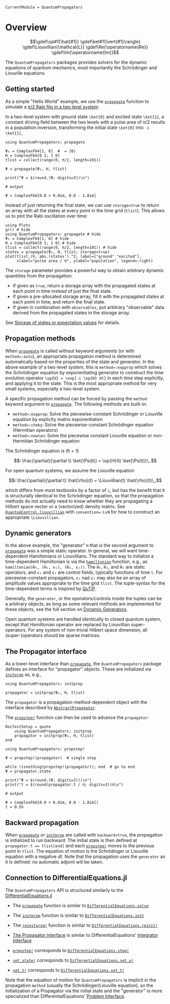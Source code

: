 ```@meta
CurrentModule = QuantumPropagators
```

# Overview


```math
\gdef\op#1{\hat{#1}}
\gdef\ket#1{\vert{#1}\rangle}
\gdef\Liouvillian{\mathcal{L}}
\gdef\Re{\operatorname{Re}}
\gdef\Im{\operatorname{Im}}
```


The `QuantumPropagators` packages provides solvers for the dynamic equations of quantum mechanics, most importantly the Schrödinger and Liouville equations.

## Getting started

As a simple "Hello World" example, we use the [`propagate`](@ref) function to simulate a [π/2 Rabi flip in a two level system](https://gist.github.com/goerz//720669c9fffe2a8a7f4263b74d625140):

In a two-level system with ground state ``\ket{0}`` and excited state ``\ket{1}``, a constant driving field between the two levels with a pulse area of π/2 results in a population inversion, transforming the initial state ``\ket{0}`` into ``-i \ket{1}``,

```jldoctest overview
using QuantumPropagators: propagate

Ψ₀ = ComplexF64[1, 0]  #  = |0⟩
H = ComplexF64[0 1; 1 0]
tlist = collect(range(0, π/2, length=101))

Ψ = propagate(Ψ₀, H, tlist)

print("Ψ = $(round.(Ψ; digits=3))\n")

# output

Ψ = ComplexF64[0.0 + 0.0im, 0.0 - 1.0im]
```

Instead of just returning the final state, we can use `storage=true` to return an array with all the states at every point in the time grid (`tlist`). This allows us to plot the Rabi oscillation over time:

```@example overview
using Plots
gr() # hide
using QuantumPropagators: propagate # hide
Ψ₀ = ComplexF64[1, 0] # hide
H = ComplexF64[0 1; 1 0] # hide
tlist = collect(range(0, π/2, length=101)) # hide
states = propagate(Ψ₀, H, tlist; storage=true)
plot(tlist./π, abs.(states').^2; label=["ground" "excited"],
     xlabel="pulse area / π", ylabel="population", legend=:right)
```

The `storage` parameter provides a powerful way to obtain arbitrary dynamic quantities from the propagation:

* If given as `true`, return a storage array with the propagated states at each point in time instead of just the final state.
* If given a pre-allocated storage array, fill it with the propagated states at each point in time, and return the final state.
* If given in combination with `observables`, put arbitrary "observable" data derived from the propagated states in the storage array.

See [Storage of states or expectation values](@ref) for details.


## Propagation methods

When [`propagate`](@ref) is called without keyword arguments (or with `method=:auto`), an appropriate propagation method is determined automatically based on the properties of the state and generator. In the above example of a two-level system, this is `method=:expprop` which solves the Schrödinger equation by exponentiating generator to construct the time evolution operator ``\op{U} = \exp[-i \op{H} dt]`` in each time step explicitly, and applying it to the state. This is the most appropriate method for very small systems, especially a two-level system.

A specific propagation method can be forced by passing the `method` keyword argument to [`propagate`](@ref). The following methods are built-in:

* `method=:expprop`: Solve the piecewise-constant Schrödinger or Liouville equation by explicity matrix exponentiation
* `method=:cheby`: Solve the piecewise-constant Schrödinger equation (Hermitian operators)
* `method=:newton`: Solve the piecewise constant Liouville equation or non-Hermitian Schrödinger equation

The Schrödinger equation is (ħ = 1)

```math
i \frac{\partial}{\partial t} \ket{\Psi(t)} = \op{H}(t) \ket{\Psi(t)}\,.
```

For open quantum systems, we assume the Liouville equation

```math
i \frac{\partial}{\partial t} \hat{\rho}(t) = \Liouvillian(t) \hat{\rho}(t)\,,
```

which differs from most textbooks by a factor of ``i``, but has the benefit that it is structurally identical to the Schrödinger equation, so that the propagation methods do not actually need to know whether they are propagating a Hilbert space vector or a (vectorized) density matrix. See [`QuantumControl.liouvillian`](https://juliaquantumcontrol.github.io/QuantumControl.jl/stable/api/quantum_control_base/#QuantumControlBase.liouvillian) with `convention=:LvN` for how to construct an appropriate ``\Liouvillian``.



## Dynamic generators

In the above example, the "generator" `H` that is the second argument to [`propagate`](@ref) was a simple static operator. In general, we will want time-dependent Hamiltonians or Liouvillians. The standard way to initialize a time-dependent Hamiltonian is via the [`hamiltonian`](@ref) function, e.g., as  `hamiltonian(Ĥ₀, (Ĥ₁, ϵ₁), (Ĥ₂, ϵ₂))`. The `Ĥ₀`, `Ĥ₁`, and `Ĥ₂` are static operators, and `ϵ₁` and `ϵ₂` are control fields, typically functions of time `t`. For piecewise-constant propagators, `ϵ₁` nad `ϵ₂` may also be an array of amplitude values appropriate to the time grid `tlist`. The tuple-syntax for the time-dependent terms is inspired by [QuTiP](https://qutip.org/docs/latest/guide/dynamics/dynamics-time.html).

Generally, the `generator`, or the operators/controls inside the tuples can be a arbitrary objects, as long as some relevant methods are implemented for these objects, see the full section on [Dynamic Generators](@ref).

Open quantum systems are handled identically to closed quantum system, except that Hamiltonian operator are replaced by Liouvillian super-operators. For any system of non-trivial Hilbert space dimension, all (super-)operators should be sparse matrices.


## The Propagator interface

As a lower-level interface than [`propagate`](@ref), the `QuantumPropagators` package defines an interface for "propagator" objects. These are initialized via [`initprop`](@ref) as, e.g.,

```
using QuantumPropagators: initprop

propagator = initprop(Ψ₀, H, tlist)
```

The `propagator` is a propagation-method-dependent object with the interface described by [`AbstractPropagator`](@ref).

The  [`propstep!`](@ref) function can then be used to advance the `propagator`:

```@meta
DocTestSetup = quote
    using QuantumPropagators: initprop
    propagator = initprop(Ψ₀, H, tlist)
end
```

```jldoctest overview
using QuantumPropagators: propstep!

Ψ = propstep!(propagator)  # single step

while !isnothing(propstep!(propagator)); end  # go to end
Ψ = propagator.state

print("Ψ = $(round.(Ψ; digits=3)))\n")
print("t = $(round(propagator.t / π; digits=3))π\n")

# output

Ψ = ComplexF64[0.0 + 0.0im, 0.0 - 1.0im])
t = 0.5π
```

## Backward propagation

When [`propagate`](@ref) or [`initprop`](@ref) are called with `backward=true`, the propagation is initialized to run backward. The initial state is then defined at `propagator.t == tlist[end]` and each [`propstep!`](@ref) moves to the previous point in `tlist`. The equation of motion is the Schrödinger or Liouville equation with a negative $dt$. Note that the propagation uses the `generator` as it is defined: no automatic adjoint will be taken.


## Connection to DifferentialEquations.jl

The `QuantumPropagators` API is structured similarly to the [DifferentialEquations.jl](https://github.com/SciML/DifferentialEquations.jl)

* The [`propagate`](@ref) function is similar to [`DifferentialEquations.solve`](https://diffeq.sciml.ai/stable/basics/overview/#Solving-the-Problems)

* The [`initprop`](@ref) function is similar to [`DifferentialEquations.init`](https://diffeq.sciml.ai/stable/basics/integrator/#Initialization-and-Stepping)

* The [`reinitprop!`](@ref) function is similar to [`DifferentialEquations.reinit!`](https://diffeq.sciml.ai/stable/basics/integrator/#SciMLBase.reinit!)

* [The Propagator interface](@ref) is similar to DifferentialEquations' [Integrator Interface](https://diffeq.sciml.ai/stable/basics/integrator/)

* [`propstep!`](@ref) corresponds to [`DifferentialEquations.step!`](https://diffeq.sciml.ai/stable/basics/integrator/#SciMLBase.step!)

* [`set_state!`](@ref) corresponds to [`DifferentialEquations.set_u!`](https://diffeq.sciml.ai/stable/basics/integrator/#SciMLBase.set_u!)

* [`set_t!`](@ref) corresponds to [`DifferentialEquations.set_t!`](https://diffeq.sciml.ai/stable/basics/integrator/#SciMLBase.set_t!)


Note that the equation of motion for `QuantumPropagators` is implicit in the propagation `method` (usually the Schrödinger/Liouville equation), so the initialization of a Propagator via the initial state and the "generator" is more specialized than DifferentialEquations' [Problem Interface](https://diffeq.sciml.ai/stable/basics/problem/#Problem-Interface).
